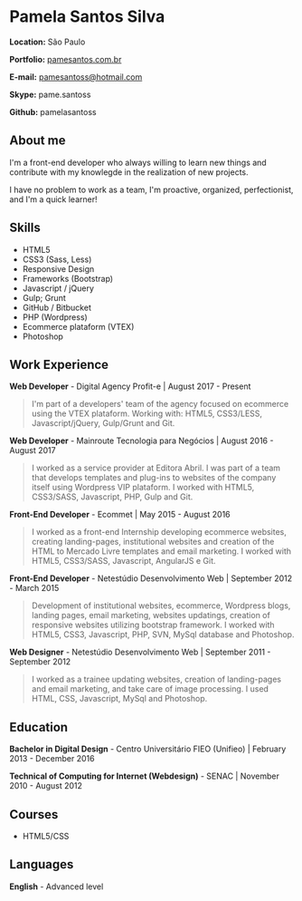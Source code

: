 # Pamela Santos Silva

**Location:** São Paulo

**Portfolio:** [pamesantos.com.br](http://pamesantos.com.br/)

**E-mail:** pamesantoss@hotmail.com

**Skype:** pame.santoss

**Github:** pamelasantoss

## About me
I'm a front-end developer who always willing to learn new things and contribute with my knowlegde in the realization of new projects.

I have no problem to work as a team, I'm proactive, organized, perfectionist, and I'm a quick learner!

## Skills

* HTML5
* CSS3 (Sass, Less)
* Responsive Design
* Frameworks (Bootstrap)
* Javascript / jQuery
* Gulp; Grunt
* GitHub / Bitbucket
* PHP (Wordpress)
* Ecommerce plataform (VTEX)
* Photoshop

## Work Experience

**Web Developer** - Digital Agency Profit-e | August 2017 - Present

> I'm part of a developers' team of the agency focused on ecommerce using the VTEX plataform. Working with: HTML5, CSS3/LESS, Javascript/jQuery, Gulp/Grunt and Git.

**Web Developer** - Mainroute Tecnologia para Negócios | August 2016 - August 2017

> I worked as a service provider at Editora Abril. I was part of a team that develops templates and plug-ins to websites of the company itself using Wordpress VIP plataform. I worked with HTML5, CSS3/SASS, Javascript, PHP, Gulp and Git.

**Front-End Developer** - Ecommet | May 2015 - August 2016

> I worked as a front-end Internship developing ecommerce websites, creating landing-pages, institutional websites and creation of the HTML to Mercado Livre templates and email marketing. I worked with HTML5, CSS3/SASS, Javascript, AngularJS e Git.

**Front-End Developer** - Netestúdio Desenvolvimento Web | September 2012 - March 2015

> Development of institutional websites, ecommerce, Wordpress blogs, landing pages, email marketing, websites updatings, creation of responsive websites utilizing bootstrap framework. I worked with HTML5, CSS3, Javascript, PHP, SVN, MySql database and Photoshop.

**Web Designer** - Netestúdio Desenvolvimento Web | September 2011 - September 2012

> I worked as a trainee updating websites, creation of landing-pages and email marketing, and take care of image processing. I used HTML, CSS, Javascript, MySql and Photoshop.


## Education

**Bachelor in Digital Design** - Centro Universitário FIEO (Unifieo) | February 2013 - December 2016

**Technical of Computing for Internet (Webdesign)** - SENAC | November 2010 - August 2012


## Courses

* HTML5/CSS


## Languages

**English** - Advanced level